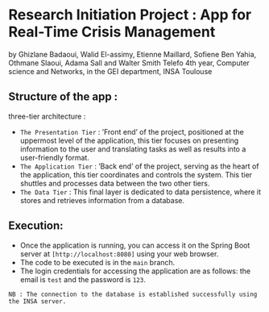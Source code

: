 # Research Initiation Project : App for Real-Time Crisis Management
by Ghizlane Badaoui, Walid El-assimy, Etienne Maillard, Sofiene Ben Yahia, Othmane Slaoui, Adama Sall and Walter Smith Telefo
4th year, Computer science and Networks, in the GEI department, INSA Toulouse

## Structure of the app :
three-tier architecture :
- `The Presentation Tier` : ’Front end’ of the project, positioned at the uppermost level of the application, this tier focuses on presenting information to the user and translating tasks as well as results
into a user-friendly format.
- `The Application Tier` :  ’Back end’ of the project, serving as the heart of the application, this tier coordinates and controls the system. This tier shuttles and processes data between the two other tiers.
- `The Data Tier` : This final layer is dedicated to data persistence, where it stores and retrieves information from a database.

## Execution:
- Once the application is running, you can access it on the Spring Boot server at `[http://localhost:8080]` using your web browser.
- The code to be executed is in the `main` branch.
- The login credentials for accessing the application are as follows: the email is `test` and the password is `123`. 

`NB : The connection to the database is established successfully using the INSA server.` 
